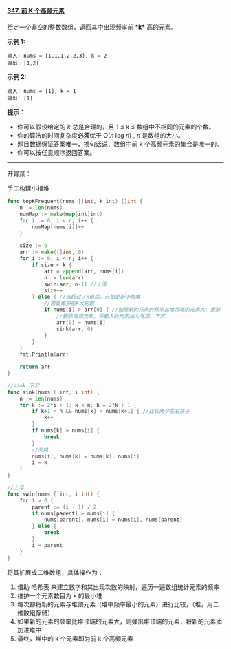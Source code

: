 #### [347. 前 K 个高频元素](https://leetcode-cn.com/problems/top-k-frequent-elements/)

给定一个非空的整数数组，返回其中出现频率前 ***k\*** 高的元素。

 

**示例 1:**

```
输入: nums = [1,1,1,2,2,3], k = 2
输出: [1,2]
```

**示例 2:**

```
输入: nums = [1], k = 1
输出: [1]
```

**提示：**

- 你可以假设给定的 *k* 总是合理的，且 1 ≤ k ≤ 数组中不相同的元素的个数。
- 你的算法的时间复杂度**必须**优于 O(*n* log *n*) , *n* 是数组的大小。
- 题目数据保证答案唯一，换句话说，数组中前 k 个高频元素的集合是唯一的。
- 你可以按任意顺序返回答案。

----

开胃菜：

手工构建小根堆

```go
func topKFrequent(nums []int, k int) []int {
	n := len(nums)
	numMap := make(map[int]int)
	for i := 0; i < n; i++ {
		numMap[nums[i]]++
	}

	size := 0
	arr := make([]int, 0)
	for i := 0; i < n; i++ {
		if size < k {
			arr = append(arr, nums[i])
			n := len(arr)
			swin(arr, n-1) //上浮
			size++
		} else { //当超过了k值后，开始更新小根堆
			//需要维护前k大的数
			if nums[i] > arr[0] { //如果新的元素的频率比堆顶端的元素大，更新
				//删除堆顶元素，将新入的元素加入堆顶，下沉
				arr[0] = nums[i]
				sink(arr, 0)
			}
		}
	}
	fmt.Println(arr)

	return arr
}

//sink 下沉
func sink(nums []int, i int) {
	n := len(nums)
	for k := 2*i + 1; k < n; k = 2*k + 1 {
		if k+1 < n && nums[k] > nums[k+1] { //比较两个左右孩子
			k++
		}
		if nums[k] > nums[i] {
			break
		}
		//交换
		nums[i], nums[k] = nums[k], nums[i]
		i = k
	}
}

//上浮
func swin(nums []int, i int) {
	for i > 0 {
		parent := (i - 1) / 2
		if nums[parent] > nums[i] {
			nums[parent], nums[i] = nums[i], nums[parent]
		} else {
			break
		}
		i = parent
	}
}
```

将其扩展成二维数组，具体操作为：

1. 借助 哈希表 来建立数字和其出现次数的映射，遍历一遍数组统计元素的频率
2. 维护一个元素数目为 k 的最小堆
3. 每次都将新的元素与堆顶元素（堆中频率最小的元素）进行比较，（堆，用二维数组存储）
4. 如果新的元素的频率比堆顶端的元素大，则弹出堆顶端的元素，将新的元素添加进堆中
5. 最终，堆中的 k 个元素即为前 k 个高频元素

